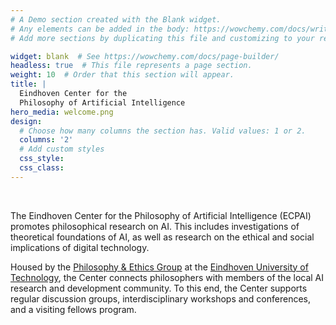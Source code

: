 ```yaml
---
# A Demo section created with the Blank widget.
# Any elements can be added in the body: https://wowchemy.com/docs/writing-markdown-latex/
# Add more sections by duplicating this file and customizing to your requirements.

widget: blank  # See https://wowchemy.com/docs/page-builder/
headless: true  # This file represents a page section.
weight: 10  # Order that this section will appear.
title: |
  Eindhoven Center for the
  Philosophy of Artificial Intelligence
hero_media: welcome.png
design:
  # Choose how many columns the section has. Valid values: 1 or 2.
  columns: '2'
  # Add custom styles
  css_style:
  css_class:
---
```


<br>

The Eindhoven Center for the Philosophy of Artificial Intelligence (ECPAI) promotes philosophical research on AI. This includes investigations of theoretical foundations of AI, as well as research on the ethical and social implications of digital technology.

Housed by the [Philosophy & Ethics Group](https://www.tue.nl/en/research/research-groups/innovation-sciences/philosophy-ethics/) at the [Eindhoven University of Technology](https://www.tue.nl/en/), the Center connects philosophers with members of the local AI research and development community. To this end, the Center supports regular discussion groups, interdisciplinary workshops and conferences, and a visiting fellows program.  
